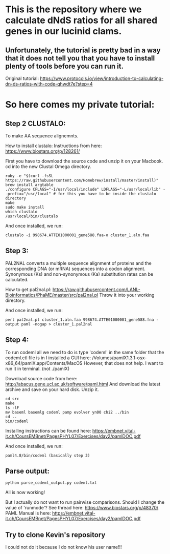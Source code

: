# This is the repository where we calculate dNdS ratios for all shared genes in our lucinid clams.

## Unfortunately, the tutorial is pretty bad in a way that it does not tell you that you have to install plenty of tools before you can run it.

Original tutorial: https://www.protocols.io/view/introduction-to-calculating-dn-ds-ratios-with-code-qhwdt7e?step=4

# So here comes my private tutorial:



## Step 2 CLUSTALO:


To make AA sequence alignemnts.

How to install clustalo:
Instructions from here: https://www.biostars.org/p/128261/

First you have to download the source code and unzip it on your Macbook.
cd into the new Clustal Omega directory.

```
ruby -e "$(curl -fsSL https://raw.githubusercontent.com/Homebrew/install/master/install)"
brew install argtable
./configure CFLAGS="-I/usr/local/include" LDFLAGS="-L/usr/local/lib" --prefix="/usr/local" # for this you have to be inside the clustalo directory
make
sudo make install
which clustalo
/usr/local/bin/clustalo
```

And once installed, we run:
```
clustalo -i 998674.ATTE01000001_gene588.faa-o cluster_1.aln.faa
```


## Step 3:


PAL2NAL converts a multiple sequence alignment of proteins and the corresponding DNA (or mRNA) sequences into a codon alignment. Synonymous (Ks) and non-synonymous (Ka) substitution rates can be calculated.

How to get pal2nal.pl:
https://raw.githubusercontent.com/LANL-Bioinformatics/PhaME/master/src/pal2nal.pl
Throw it into your working directory.

And once installed, we run:
```
perl pal2nal.pl cluster_1.aln.faa 998674.ATTE01000001_gene588.fna -output paml -nogap > cluster_1.pal2nal
```


## Step 4:


To run codeml all we need to do is type 'codeml' in the same folder that the codeml.ctl file is in
I installed a GUI here: /Volumes/pamlX1.3.1-osx-x86_64/pamlX.app/Contents/MacOS
However, that does not help. I want to run it in terminal. (not ./pamlX)

Download source code from here: http://abacus.gene.ucl.ac.uk/software/paml.html
And download the latest archive and save on your hard disk. 
Unzip it.

```
cd src
make
ls -lF
mv baseml basemlg codeml pamp evolver yn00 chi2 ../bin
cd ..
bin/codeml 
```

Installing instructions can be found here: https://embnet.vital-it.ch/CoursEMBnet/PagesPHYL07/Exercises/day2/pamlDOC.pdf

And once installed, we run:
```
paml4.8/bin/codeml (basically step 3)
```



## Parse output:

```
python parse_codeml_output.py codeml.txt
```

All is now working!


But I actually do not want to run pairwise comparisons.
Should I change the value of 'runmode'? See thread here: https://www.biostars.org/p/48370/
PAML Manual is here: https://embnet.vital-it.ch/CoursEMBnet/PagesPHYL07/Exercises/day2/pamlDOC.pdf


## Try to clone Kevin's repository

I could not do it because I do not know his user name!!!
